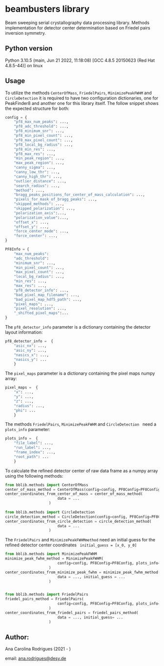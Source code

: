 # beambusters library

Beam sweeping serial crystallography data processing library. Methods implementation for detector center determination based on Friedel pairs inversion symmetry. 

## Python version

Python 3.10.5 (main, Jun 21 2022, 11:18:08) [GCC 4.8.5 20150623 (Red Hat 4.8.5-44)] on linux


## Usage

To utilize the methods `CenterOfMass`,  `FriedelPairs`, `MinimizePeakFWHM`  and `CircleDetection` it is required to have two configuration dictionaries, one for PeakFinder8 and another one for this library itself. The follow snippet shows the expected structure for both:
```python
config = {
	"pf8_max_num_peaks": ...,
	"pf8_adc_threshold": ...,
	"pf8_minimum_snr": ...,
	"pf8_min_pixel_count": ...,
	"pf8_max_pixel_count": ...,
	"pf8_local_bg_radius": ...,
	"pf8_min_res": ...,
	"pf8_max_res": ...,
	"min_peak_region": ...,
	"max_peak_region": ...,
	"canny_sigma": ...,
	"canny_low_thr": ...,
	"canny_high_thr": ...,
	"outlier_distance": ...,
	"search_radius": ...,
	"method": ...,
	"bragg_peaks_positions_for_center_of_mass_calculation": ...,
	"pixels_for_mask_of_bragg_peaks": ...,
	"skipped_methods": ...,
	"skipped_polarization": ...,
    "polarization_axis":...,
    "polarization_value":...,
	"offset_x": ...,
	"offset_y": ...,
	"force_center_mode": ...,
	"force_center": ...,
}

PF8Info = {
	"max_num_peaks": 
    "adc_threshold": 
    "minimum_snr": ...,
    "min_pixel_count": ...,
    "max_pixel_count": ...,
    "local_bg_radius": ...,
    "min_res": ...,
    "max_res": ...,
    "pf8_detector_info": ...,
    "bad_pixel_map_filename": ...,
    "bad_pixel_map_hdf5_path": ...,
    "pixel_maps": ...,
    "pixel_resolution": ...,
    "_shifted_pixel_maps":...
}
```

The `pf8_detector_info` parameter is a dictionary containing the detector layout information:
```python
pf8_detector_info =  {
	"asic_nx": ...,
    "asic_ny": ...,
    "nasics_x": ...,
    "nasics_y": ...
    } 
```

The `pixel_maps` parameter is a dictionary containing the pixel maps numpy array:
```python
pixel_maps =  {
	"x": ...,
    "y": ...,
    "z": ...,
    "radius": ...,
    "phi": ...
    } 
```

The methods `FriedelPairs`, `MinimizePeakFWHM` and  `CircleDetection ` need a `plots_info` parameter:
```python
plots_info =  {
	"file_label": ...,
    "run_label": ...,
	"frame_index": ...,
    "root_path": ...
    }
```
To calculate the refined detector center of raw data frame as a numpy array using the following methods: 

```python
from bblib.methods import CenterOfMass
center_of_mass_method = CenterOfMass(config=config, PF8Config=PF8Config)
center_coordinates_from_center_of_mass = center_of_mass_method(
                        data = ...
                    )
                    
from bblib.methods import CircleDetection
circle_detection_method = CircleDetection(config=config, PF8Config=PF8Config, plots_info=plots_info)
center_coordinates_from_circle_detection = circle_detection_method(
                        data = ...
                    )
``` 

The `FriedelPairs` and `MinimizePeakFWHMmethod` need an initial guess for the refined detector center coordinates ` initial_guess = [x_0, y_0]`

```python          
from bblib.methods import MinimizePeakFWHM
minimize_peak_fwhm_method = MinimizePeakFWHM(
                        config=config, PF8Config=PF8Config, plots_info=plots_info
                    )
center_coordinates_from_minimize_peak_fwhm = minimize_peak_fwhm_method(
                        data = ..., initial_guess = ...
                    )


from bblib.methods import FriedelPairs
friedel_pairs_method = FriedelPairs(
                        config=config, PF8Config=PF8Config, plots_info=plots_info
                    )
center_coordinates_from_friedel_pairs = friedel_pairs_method(
                        data = ..., initial_guess= ...
                    )
```         
## Author:

Ana Carolina Rodrigues (2021 - )

email: ana.rodrigues@desy.de



